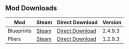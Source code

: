 ## Mod Downloads

| Mod | Steam | Direct Download | Version |
|-|-|-|-|
| Blueprints | [Steam](https://steamcommunity.com/sharedfiles/filedetails/?id=2435244304) | [Direct Download](https://1drv.ms/u/s!AqiySTkx8jS3dMRQRVTnj_nFQRg?e=RUQqtf) | 2.4.9.3 |
| Pliers | [Steam](https://steamcommunity.com/sharedfiles/filedetails/?id=2479475997) | [Direct Download](https://1drv.ms/u/s!AqiySTkx8jS3c54a2ot0oKctht0?e=G5tG1O) | 1.2.9.3 |
